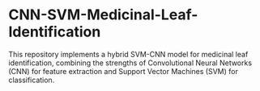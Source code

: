 # CNN-SVM-Medicinal-Leaf-Identification
This repository implements a hybrid SVM-CNN model for medicinal leaf identification, combining the strengths of Convolutional Neural Networks (CNN) for feature extraction and Support Vector Machines (SVM) for classification.
